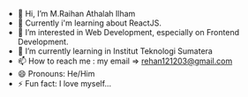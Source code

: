 - 👋 Hi, I’m M.Raihan Athalah Ilham
- 📖 Currently i'm learning about ReactJS.
- 👀 I’m interested in Web Development, especially on Frontend Development.
- 🌱 I’m currently learning in Institut Teknologi Sumatera
- 📫 How to reach me : my email => rehan121203@gmail.com
- 😄 Pronouns: He/Him
- ⚡ Fun fact: I love myself...

<!---
Hannntastix/Hannntastix is a ✨ special ✨ repository because its `README.md` (this file) appears on your GitHub profile.
You can click the Preview link to take a look at your changes.
--->
